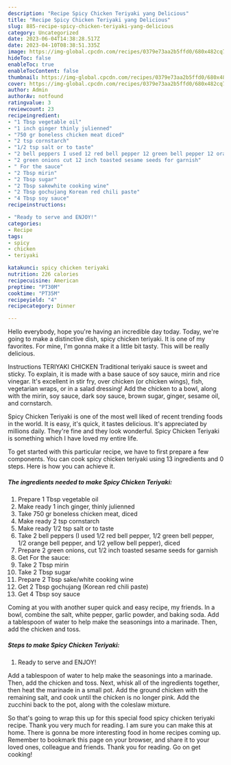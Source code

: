 ```yaml
---
description: "Recipe Spicy Chicken Teriyaki yang Delicious"
title: "Recipe Spicy Chicken Teriyaki yang Delicious"
slug: 885-recipe-spicy-chicken-teriyaki-yang-delicious
category: Uncategorized
date: 2023-06-04T14:38:28.517Z
date: 2023-04-10T08:38:51.335Z
image: https://img-global.cpcdn.com/recipes/0379e73aa2b5ffd0/680x482cq70/spicy-chicken-teriyaki-recipe-main-photo.jpg
hideToc: false
enableToc: true
enableTocContent: false
thumbnail: https://img-global.cpcdn.com/recipes/0379e73aa2b5ffd0/680x482cq70/spicy-chicken-teriyaki-recipe-main-photo.jpg
cover: https://img-global.cpcdn.com/recipes/0379e73aa2b5ffd0/680x482cq70/spicy-chicken-teriyaki-recipe-main-photo.jpg
author: Admin
authorAv: notfound
ratingvalue: 3
reviewcount: 23
recipeingredient:
- "1 Tbsp vegetable oil"
- "1 inch ginger thinly julienned"
- "750 gr boneless chicken meat diced"
- "2 tsp cornstarch"
- "1/2 tsp salt or to taste"
- "2 bell peppers I used 12 red bell pepper 12 green bell pepper 12 orange bell pepper and 12 yellow bell pepper diced"
- "2 green onions cut 12 inch toasted sesame seeds for garnish"
- " For the sauce"
- "2 Tbsp mirin"
- "2 Tbsp sugar"
- "2 Tbsp sakewhite cooking wine"
- "2 Tbsp gochujang Korean red chili paste"
- "4 Tbsp soy sauce"
recipeinstructions:

- "Ready to serve and ENJOY!"
categories:
- Recipe
tags:
- spicy
- chicken
- teriyaki

katakunci: spicy chicken teriyaki 
nutrition: 226 calories
recipecuisine: American
preptime: "PT30M"
cooktime: "PT35M"
recipeyield: "4"
recipecategory: Dinner

---
```



Hello everybody, hope you're having an incredible day today. Today, we're going to make a distinctive dish, spicy chicken teriyaki. It is one of my favorites. For mine, I'm gonna make it a little bit tasty. This will be really delicious.

Instructions TERIYAKI CHICKEN Traditional teriyaki sauce is sweet and sticky. To explain, it is made with a base sauce of soy sauce, mirin and rice vinegar. It&#39;s excellent in stir fry, over chicken (or chicken wings), fish, vegetarian wraps, or in a salad dressing! Add the chicken to a bowl, along with the mirin, soy sauce, dark soy sauce, brown sugar, ginger, sesame oil, and cornstarch.

Spicy Chicken Teriyaki is one of the most well liked of recent trending foods in the world. It is easy, it's quick, it tastes delicious. It's appreciated by millions daily. They're fine and they look wonderful. Spicy Chicken Teriyaki is something which I have loved my entire life.


To get started with this particular recipe, we have to first prepare a few components. You can cook spicy chicken teriyaki using 13 ingredients and 0 steps. Here is how you can achieve it.

<!--inarticleads1-->

##### The ingredients needed to make Spicy Chicken Teriyaki:

1. Prepare 1 Tbsp vegetable oil
1. Make ready 1 inch ginger, thinly julienned
1. Take 750 gr boneless chicken meat, diced
1. Make ready 2 tsp cornstarch
1. Make ready 1/2 tsp salt or to taste
1. Take 2 bell peppers (I used 1/2 red bell pepper, 1/2 green bell pepper, 1/2 orange bell pepper, and 1/2 yellow bell pepper), diced
1. Prepare 2 green onions, cut 1/2 inch toasted sesame seeds for garnish
1. Get  For the sauce:
1. Take 2 Tbsp mirin
1. Take 2 Tbsp sugar
1. Prepare 2 Tbsp sake/white cooking wine
1. Get 2 Tbsp gochujang (Korean red chili paste)
1. Get 4 Tbsp soy sauce


Coming at you with another super quick and easy recipe, my friends. In a bowl, combine the salt, white pepper, garlic powder, and baking soda. Add a tablespoon of water to help make the seasonings into a marinade. Then, add the chicken and toss. 

<!--inarticleads2-->

##### Steps to make Spicy Chicken Teriyaki:


1. Ready to serve and ENJOY!

Add a tablespoon of water to help make the seasonings into a marinade. Then, add the chicken and toss. Next, whisk all of the ingredients together, then heat the marinade in a small pot. Add the ground chicken with the remaining salt, and cook until the chicken is no longer pink. Add the zucchini back to the pot, along with the coleslaw mixture. 

So that's going to wrap this up for this special food spicy chicken teriyaki recipe. Thank you very much for reading. I am sure you can make this at home. There is gonna be more interesting food in home recipes coming up. Remember to bookmark this page on your browser, and share it to your loved ones, colleague and friends. Thank you for reading. Go on get cooking!
